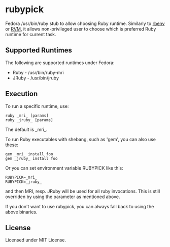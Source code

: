 rubypick
=========

Fedora /usr/bin/ruby stub to allow choosing Ruby runtime. Similarly to
[rbenv][1] or [RVM][2], it allows non-privileged user to choose which
is preferred Ruby runtime for current task.

Supported Runtimes
------------------

The following are supported runtimes under Fedora:

* Ruby - /usr/bin/ruby-mri
* JRuby - /usr/bin/jruby

Execution
--------------

To run a specific runtime, use:

```
ruby _mri_ [params]
ruby _jruby_ [params]
```

The default is \_mri\_.

To run Ruby executables with shebang, such as 'gem', you can also use these:

```
gem _mri_ install foo
gem _jruby_ install foo
```

Or you can set environment variable RUBYPICK like this:

```
RUBYPICK=_mri_
RUBYPICK=_jruby_
```

and then MRI, resp. JRuby will be used for all ruby invocations.
This is still overriden by using the parameter as mentioned above.

If you don't want to use rubypick, you can always fall back to
using the above binaries.

License
-------

Licensed under MIT License.



[1]: http://rbenv.org/
[2]: https://rvm.io/

